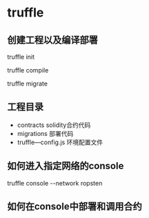 # truffle

## 创建工程以及编译部署

truffle init

truffle compile

truffle migrate

## 工程目录

* contracts solidity合约代码
* migrations 部署代码
* truffle—config.js 环境配置文件

## 如何进入指定网络的console

truffle console --network ropsten

## 如何在console中部署和调用合约

